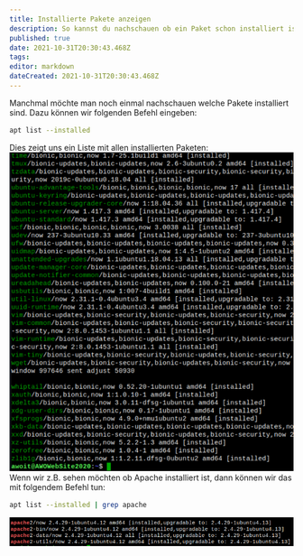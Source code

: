 ```yaml
---
title: Installierte Pakete anzeigen
description: So kannst du nachschauen ob ein Paket schon installiert ist.
published: true
date: 2021-10-31T20:30:43.468Z
tags: 
editor: markdown
dateCreated: 2021-10-31T20:30:43.468Z
---
```


Manchmal möchte man noch einmal nachschauen welche Pakete installiert sind.
Dazu können wir folgenden Befehl eingeben:
```bash
apt list --installed
```
Dies zeigt uns ein Liste mit allen installierten Paketen:
![apt_paketliste.png](/apt_paketliste.png)
Wenn wir z.B. sehen möchten ob Apache installiert ist, dann können wir das mit folgendem Befehl tun:
```bash
apt list --installed | grep apache
```
![apt_liste_apache.png](/apt_liste_apache.png)
